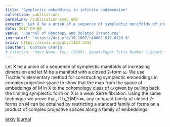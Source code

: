 ```yaml
---
title: "Symplectic embeddings in infinite codimension"
collection: publications
permalink: /publication/symp_emb
excerpt: 'Let X be a union of a sequence of symplectic manifolds of increasing dimension and let M be a manifold with a closed 2-form ω. We use Tischler’s elementary method for constructing symplectic embeddings in complex projective space to show that the map from the space of embeddings of M in X to the cohomology class of ω given by pulling back the limiting symplectic form on X is a weak Serre fibration. Using the same technique we prove that, if b2(M)<∞, any compact family of closed 2-forms on M can be obtained by restricting a standard family of forms on a product of complex projective spaces along a family of embeddings.'
date: 2017-09-08
venue: 'Journal of Homotopy and Related Structures'
journalurl: 'https://doi.org/10.1007/s40062-017-0189-8'
arxiv: https://arxiv.org/abs/1404.2433
coauthor: 'Gustavo Granja'
# citation: 'Your Name, You. (2009). &quot;Paper Title Number 1.&quot; <i>Journal 1</i>. 1(1).'
---
```

Let X be a union of a sequence of symplectic manifolds of increasing dimension and let M be a manifold with a closed 2-form ω. We use Tischler’s elementary method for constructing symplectic embeddings in complex projective space to show that the map from the space of embeddings of M in X to the cohomology class of ω given by pulling back the limiting symplectic form on X is a weak Serre fibration. Using the same technique we prove that, if b_2(M)<∞, any compact family of closed 2-forms on M can be obtained by restricting a standard family of forms on a product of complex projective spaces along a family of embeddings.

[arxiv](https://arxiv.org/abs/1404.2433)
[journal](https://doi.org/10.1007/s40062-017-0189-8)
